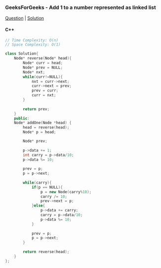 ### GeeksForGeeks - Add 1 to a number represented as linked list

[Question](https://practice.geeksforgeeks.org/problems/add-1-to-a-number-represented-as-linked-list/1/)
| [Solution](https://practice.geeksforgeeks.org/viewSol.php?subId=8dde0bbbedd2b09548072cf6f3aedd67&pid=700053&user=amanguptarkg6)

#### C++
```c++
// Time Complexity: O(n)
// Space Complexity: O(1)

class Solution{
    Node* reverse(Node* head){
        Node* curr = head;
        Node* prev = NULL;
        Node* nxt;
        while(curr!=NULL){
            nxt = curr->next;
            curr->next = prev;
            prev = curr;
            curr = nxt;
        }
        
        return prev;
    }
    public:
    Node* addOne(Node *head) {
        head = reverse(head);
        Node* p = head;

        Node* prev;
        
        p->data += 1;
        int carry = p->data/10;
        p->data %= 10;
        
        prev = p;
        p = p->next;
        
        while(carry){
            if(p == NULL){
                p = new Node(carry%10);
                carry /= 10;
                prev->next = p;
            }else{
                p->data += carry;
                carry = p->data/10;
                p->data %= 10;
            }
            
            prev = p;
            p = p->next;
        }
        
        return reverse(head);
    }
};
```
